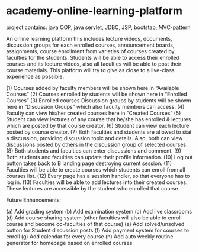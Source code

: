 # academy-online-learning-platform
  project contains: java OOP, java servlet, JDBC, JSP, bootstap, MVC-pattern

An online learning platform this includes lecture videos, documents, discussion groups for each enrolled courses, announcement boards, assignments, course enrollment from varieties of courses created by faculties for the students. Students will be able to access their enrolled courses and its lecture videos, also all faculties will be able to post their course materials. This platform will try to give as close to a live-class experience as possible. 

(1) Courses added by faculty members will be shown here in “Available Courses”
(2) Courses enrolled by students will be shown here in “Enrolled Courses”
(3) Enrolled courses Discussion groups by students will be shown here in “Discussion Groups” which also faculty members can access.
(4) Faculty can view his/her created courses here in “Created Courses”
(5) Student can view lectures of any course that he/she has enrolled & lectures which are posted by that course creator.
(6) Student can view each lecture posted by course creator. 
(7) Both faculties and students are allowed to stat a discussion, providing discussion topic and details. Also, both can view discussions posted by others in the discussion group of selected courses.
(8) Both students and faculties can enter discussions and comment.
(9) Both students and faculties can update their profile information.
(10) Log out button takes back to B landing page destroying current session.
(11) Faculties will be able to create courses which students can enroll from all courses list.
(12) Every page has a session handler, so that everyone has to log in.
(13) Faculties will be able to add lectures into their created courses. These lectures are accessible
 by the student who enrolled that course.
 
 Future Enhancements:
 
(a)	Add grading system
(b)	Add examination system
(c)	Add live classrooms
(d)	Add course sharing system (other faculties will also be able to enroll course and become co-faculties of that course)
(e)	Add solved/unsolved button for Student discussion posts
(f)	Add payment system for courses to enroll 
(g)	Add calendar for every course
(h)	Add auto weekly routine generator for homepage based on enrolled courses

 
